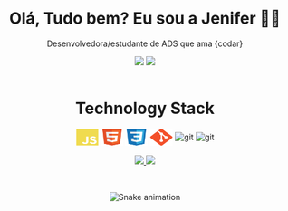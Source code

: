 <div>
  <h1 align="center">Olá, Tudo bem? Eu sou a Jenifer 🖖🏽</h1>
  <p align="center"> Desenvolvedora/estudante de ADS que ama {codar}
</div>

<div align="center">
  <a href="https://www.linkedin.com/in/jenifer-dantas/" target="_blank"><img src="https://img.shields.io/badge/-LinkedIn-%230077B5?style=for-the-badge&logo=linkedin&logoColor=white" target="_blank"></a> 
  <a href="mailto:jnfrdnts@gmail.com"><img src="https://img.shields.io/badge/-Gmail-%23333?style=for-the-badge&logo=gmail&logoColor=white" target="_blank"></a>
</div>
<div align="center" valign="top"><br>
 
 <h1 align="center">Technology Stack</h1>
 <img align="center" alt="Js" height="30" width="40" src="https://raw.githubusercontent.com/devicons/devicon/master/icons/javascript/javascript-plain.svg">
 <img align="center" alt="HTML" height="30" width="40" src="https://raw.githubusercontent.com/devicons/devicon/master/icons/html5/html5-original.svg">
 <img align="center" alt="CSS" height="30" width="40" src="https://raw.githubusercontent.com/devicons/devicon/master/icons/css3/css3-original.svg">
 <img align="center" alt="git" height="30" width="40" src="https://raw.githubusercontent.com/devicons/devicon/master/icons/git/git-original.svg">
 <img align="center" alt="git" height="30" width="40" src="https://cdn.jsdelivr.net/gh/devicons/devicon/icons/vscode/vscode-original.svg">
 <img align="center" alt="git" height="30" width="40" src="https://cdn.jsdelivr.net/gh/devicons/devicon/icons/github/github-original-wordmark.svg">
</div><br>

<div align="center">
<a href="https://github.com/jenidantas">
<img height="150em" src="https://github-readme-stats.vercel.app/api?username=jenidantas&count_private=true&include_all_commits=true&show_icons=true&theme=dracula&hide_border=false&show_owner=true"/>
<img height="150em" src="https://github-readme-stats.vercel.app/api/top-langs/?username=jenidantas&theme=dracula&hide_border=false&&layout=compact"/>
</a>
</div>

</div><br>
<div align="center">
  
  ##
  
  ![Snake animation](https://github.com/danielbped/danielbped/blob/output/github-contribution-grid-snake.svg)
  
</div>


